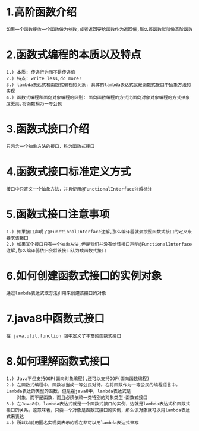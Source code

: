 # 1.高阶函数介绍
	如果一个函数接收一个函数做为参数,或者返回要给函数作为返回值,那么该函数就叫做高阶函数
# 2.函数式编程的本质以及特点
	1.) 本质: 传递行为而不是传递值
	2.) 特点: write less,do more!
	3.) lambda表达式和函数式编程的关系: 具体的lambda表达式就是函数式接口中抽象方法的实现
	4.) 函数式编程和面向对象编程的区别: 面向函数编程的方式比面向对象对象编程的方式抽象度更高,将函数视为一等公民
# 3.函数式接口介绍
	只包含一个抽象方法的接口，称为函数式接口
# 4.函数式接口标准定义方式
	接口中只定义一个抽象方法，并且使用@FunctionalInterface注解标注
# 5.函数式接口注意事项
	1.) 如果接口声明了@FunctionalInterface注解,那么编译器就会按照函数式接口的定义来要求该接口
	2.) 如果某个接口只有一个抽象方法,但是我们并没有给该接口声明@FunctionalInterface注解,那么编译器依旧会将该接口认为成函数式接口
# 6.如何创建函数式接口的实例对象
	通过lambda表达式或方法引用来创建该接口的对象
# 7.java8中函数式接口
	在 java.util.function 包中定义了丰富的函数式接口	
# 8.如何理解函数式接口
	1.) Java不但支持OOP(面向对象编程),还可以支持OOF(面向函数编程)
	2.) 在函数式编程中，函数被当成一等公民对待。在将函数作为一等公民的编程语言中，Lambda表达的类型的函数。但是在java8中，lambda表达式是
		对象，而不是函数，而且必须依赖一类特别的对象类型-函数式接口
	3.) 在Java8中，lambda表达式就是一个函数式接口的实例，这就是lambda表达式和函数式接口的关系。这意味着，只要一个对象是函数式接口的实例，那么该对象就可以用lambda表达式来表达
	4.) 所以以前用匿名实现类表示的现在都可以用lambda表达式来写
